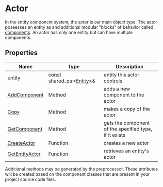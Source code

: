 # Actor

In the entity component system, the actor is our main object type. The actor poseesses an entity as and additional modular "blocks" of behavior called [components](Component.md). An actor has only one entity but can have multiple components.

## Properties

| Name | Type | Description |
|---|---|---|
| entity | const shared_ptr<[Entity](Entity.md)>& | entity this actor controls |
| [AddComponent](Actor_AddComponent.md) | Method | adds a new component to the actor |
| [Copy](Actor_Copy.md) | Method | makes a copy of the actor |
| [GetComponent](Actor_GetComponent.md) | Method | gets the component of the specified type, if it exists |
| [CreateActor](CreateActor.md) | Function | creates a new actor |
| [GetEntityActor](GetEntityActor.md) | Function | retrieves an entity's actor |

Additional methods may be generated by the preprocessor. These attributes will be created based on the component classes that are present in your project source code files.
